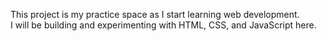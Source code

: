 This project is my practice space as I start learning web development.  
I will be building and experimenting with HTML, CSS, and JavaScript here.

